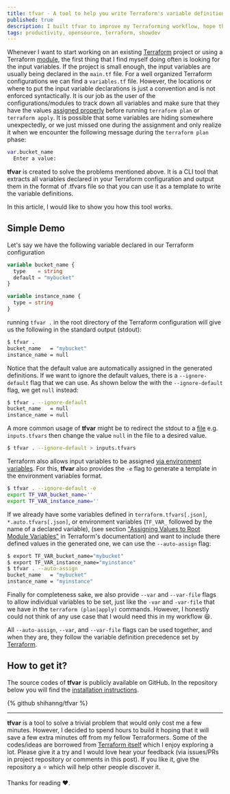```yaml
---
title: tfvar - A tool to help you write Terraform's variable definitions
published: true
description: I built tfvar to improve my Terraforming workflow, hope this will help you too
tags: productivity, opensource, terraform, showdev
---
```


Whenever I want to start working on an existing [Terraform](https://www.terraform.io/) project or using a Terraform [module](https://www.terraform.io/docs/configuration/modules.html), the first thing that I find myself doing often is looking for the input variables.  If the project is small enough, the input variables are usually being declared in the `main.tf` file.  For a well organized Terraform configurations we can find a `variables.tf` file.  However, the locations or where to put the input variable declarations is just a convention and is not enforced syntactically.  It is our job as the user of the configurations/modules to track down all variables and make sure that they have the values [assigned properly](https://www.terraform.io/docs/configuration/variables.html#assigning-values-to-root-module-variables) before running `terraform plan` or `terraform apply`.  It is possible that some variables are hiding somewhere unexpectedly, or we just missed one during the assignment and only realize it when we encounter the following message during the `terraform plan` phase:

```terraform
var.bucket_name
  Enter a value:
```

**tfvar** is created to solve the problems mentioned above.  It is a CLI tool that extracts all variables declared in your Terraform configuration and output them in the format of .tfvars file so that you can use it as a template to write the variable definitions.

In this article, I would like to show you how this tool works.

## Simple Demo

Let's say we have the following variable declared in our Terraform configuration

```terraform
variable bucket_name {
  type    = string
  default = "mybucket"
}

variable instance_name {
  type = string
}
```

running `tfvar .` in the root directory of the Terraform configuration will give us the following in the standard output (stdout):

```sh
$ tfvar .
bucket_name   = "mybucket"
instance_name = null
```

Notice that the default value are automatically assigned in the generated definitions.  If we want to ignore the default values, there is a `--ignore-default` flag that we can use.  As shown below the with the `--ignore-default` flag, we get `null` instead:

```sh
$ tfvar . --ignore-default
bucket_name   = null
instance_name = null
```

A more common usage of **tfvar** might be to redirect the stdout to a [file](https://www.terraform.io/docs/configuration/variables.html#variable-definitions-tfvars-files) e.g. `inputs.tfvars` then change the value `null` in the file to a desired value.

```sh
$ tfvar . --ignore-default > inputs.tfvars
```

Terraform also allows input variables to be assigned [via environment variables](https://www.terraform.io/docs/configuration/variables.html#environment-variables).  For this, **tfvar** also provides the `-e` flag to generate a template in the environment variables format.

```sh
$ tfvar . --ignore-default -e
export TF_VAR_bucket_name=''
export TF_VAR_instance_name=''
```

If we already have some variables defined in `terraform.tfvars[.json]`, `*.auto.tfvars[.json]`, or environment variables (`TF_VAR_` followed by the name of a declared variable), (see section ["Assigning Values to Root Module Variables"](https://www.terraform.io/docs/configuration/variables.html#assigning-values-to-root-module-variables) in Terraform's documentation) and want to include there defined values in the generated one, we can use the `--auto-assign` flag:

```sh
$ export TF_VAR_bucket_name="mybucket"
$ export TF_VAR_instance_name="myinstance"
$ tfvar . --auto-assign
bucket_name   = "mybucket"
instance_name = "myinstance"
```

Finally for completeness sake, we also provide `--var` and `--var-file` flags to allow individual variables to be set, just like the `-var` and `-var-file` that we have in the `terraform (plan|apply)` commands.  However, I honestly could not think of any use case that I would need this in my workflow :laughing:.

All `--auto-assign`, `--var`, and `--var-file` flags can be used together, and when they are, they follow the variable definition precedence set by [Terraform](https://www.terraform.io/docs/configuration/variables.html#variable-definition-precedence).

## How to get it?

 The source codes of **tfvar** is publicly available on GitHub. In the repository below you will find the [installation instructions](https://github.com/shihanng/tfvar#installation).

{% github shihanng/tfvar %}

---

**tfvar** is a tool to solve a trivial problem that would only cost me a few minutes.  However, I decided to spend hours to build it hoping that it will save a few extra minutes off from my fellow Terraformers.  Some of the codes/ideas are borrowed from [Terraform itself](https://github.com/hashicorp/terraform) which I enjoy exploring a lot.  Please give it a try and I would love hear your feedback (via issues/PRs in project repository or comments in this post). If you like it, give the repository a :star: which will help other people discover it.

Thanks for reading :heart:.
